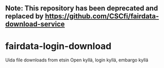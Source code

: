 ## Note: This repository has been deprecated and replaced by https://github.com/CSCfi/fairdata-download-service

# fairdata-login-download
Uida  file downloads from etsin 
Open kyllä, login kyllä, embargo kyllä
